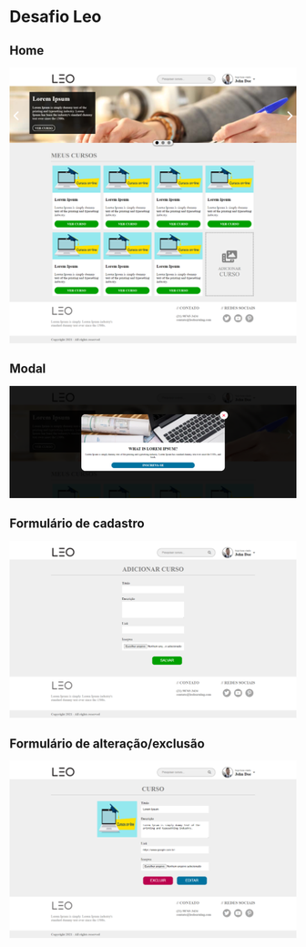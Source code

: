 # Desafio Leo

## Home
![MarineGEO circle logo](/public/assets/img/prints/home.png "Home")

## Modal
![MarineGEO circle logo](/public/assets/img/prints/modal.png "Modal")

## Formulário de cadastro
![MarineGEO circle logo](/public/assets/img/prints/formulario01.png "Formulario")

## Formulário de alteração/exclusão
![MarineGEO circle logo](/public/assets/img/prints/formulario02.png "Formulario")